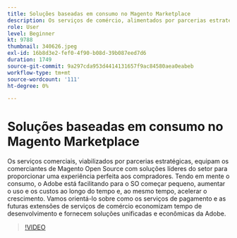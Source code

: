```yaml
---
title: Soluções baseadas em consumo no Magento Marketplace
description: Os serviços de comércio, alimentados por parcerias estratégicas, equipam os comerciantes de Magento Open Source com soluções líderes do setor para fornecer uma experiência perfeita para compradores... (as descrições devem ter entre 60 e 160 caracteres)
role: User
level: Beginner
kt: 9788
thumbnail: 340626.jpeg
exl-id: 16b8d3e2-fef0-4f90-b08d-39b087eed7d6
duration: 1749
source-git-commit: 9a297cda953d4414131657f9ac84580aea0eabeb
workflow-type: tm+mt
source-wordcount: '111'
ht-degree: 0%

---
```


# Soluções baseadas em consumo no Magento Marketplace

Os serviços comerciais, viabilizados por parcerias estratégicas, equipam os comerciantes de Magento Open Source com soluções líderes do setor para proporcionar uma experiência perfeita aos compradores. Tendo em mente o consumo, o Adobe está facilitando para o SO começar pequeno, aumentar o uso e os custos ao longo do tempo e, ao mesmo tempo, acelerar o crescimento. Vamos orientá-lo sobre como os serviços de pagamento e as futuras extensões de serviços de comércio economizam tempo de desenvolvimento e fornecem soluções unificadas e econômicas da Adobe.

>[!VIDEO](https://video.tv.adobe.com/v/340626/?quality=12&learn=on)
